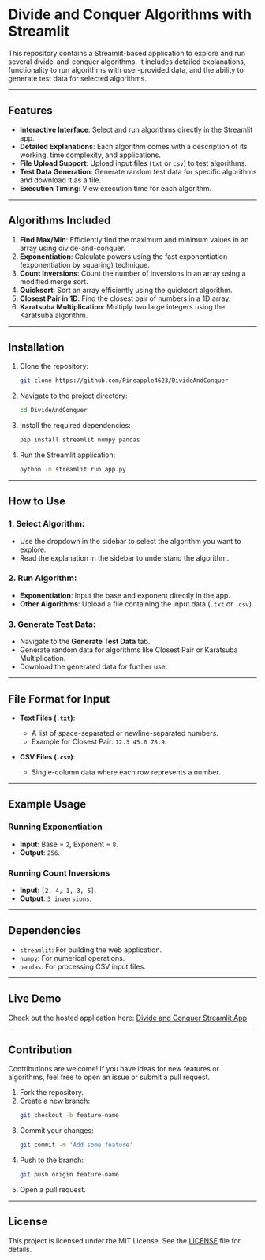# Divide and Conquer Algorithms with Streamlit

This repository contains a Streamlit-based application to explore and run several divide-and-conquer algorithms. It includes detailed explanations, functionality to run algorithms with user-provided data, and the ability to generate test data for selected algorithms.

---

## Features

- **Interactive Interface**: Select and run algorithms directly in the Streamlit app.
- **Detailed Explanations**: Each algorithm comes with a description of its working, time complexity, and applications.
- **File Upload Support**: Upload input files (`txt` or `csv`) to test algorithms.
- **Test Data Generation**: Generate random test data for specific algorithms and download it as a file.
- **Execution Timing**: View execution time for each algorithm.

---

## Algorithms Included

1. **Find Max/Min**: Efficiently find the maximum and minimum values in an array using divide-and-conquer.
2. **Exponentiation**: Calculate powers using the fast exponentiation (exponentiation by squaring) technique.
3. **Count Inversions**: Count the number of inversions in an array using a modified merge sort.
4. **Quicksort**: Sort an array efficiently using the quicksort algorithm.
5. **Closest Pair in 1D**: Find the closest pair of numbers in a 1D array.
6. **Karatsuba Multiplication**: Multiply two large integers using the Karatsuba algorithm.

---

## Installation

1. Clone the repository:
    ```bash
    git clone https://github.com/Pineapple4623/DivideAndConquer
    ```
2. Navigate to the project directory:
    ```bash
    cd DivideAndConquer
    ```
3. Install the required dependencies:
    ```bash
    pip install streamlit numpy pandas
    ```
4. Run the Streamlit application:
    ```bash
    python -m streamlit run app.py
    ```

---

## How to Use

### 1. Select Algorithm:
- Use the dropdown in the sidebar to select the algorithm you want to explore.
- Read the explanation in the sidebar to understand the algorithm.

### 2. Run Algorithm:
- **Exponentiation**: Input the base and exponent directly in the app.
- **Other Algorithms**: Upload a file containing the input data (`.txt` or `.csv`).

### 3. Generate Test Data:
- Navigate to the **Generate Test Data** tab.
- Generate random data for algorithms like Closest Pair or Karatsuba Multiplication.
- Download the generated data for further use.

---

## File Format for Input

- **Text Files (`.txt`)**:
  - A list of space-separated or newline-separated numbers.
  - Example for Closest Pair: `12.3 45.6 78.9`.

- **CSV Files (`.csv`)**:
  - Single-column data where each row represents a number.

---

## Example Usage

### Running Exponentiation
- **Input**: Base = `2`, Exponent = `8`.
- **Output**: `256`.

### Running Count Inversions
- **Input**: `[2, 4, 1, 3, 5]`.
- **Output**: `3 inversions`.

---

## Dependencies

- `streamlit`: For building the web application.
- `numpy`: For numerical operations.
- `pandas`: For processing CSV input files.

---

## Live Demo

Check out the hosted application here: [Divide and Conquer Streamlit App](https://areeb-divideandconquer.streamlit.app/)

---

## Contribution

Contributions are welcome! If you have ideas for new features or algorithms, feel free to open an issue or submit a pull request.

1. Fork the repository.
2. Create a new branch: 
    ```bash
    git checkout -b feature-name
    ```
3. Commit your changes: 
    ```bash
    git commit -m 'Add some feature'
    ```
4. Push to the branch: 
    ```bash
    git push origin feature-name
    ```
5. Open a pull request.

---

## License

This project is licensed under the MIT License. See the [LICENSE](LICENSE) file for details.
